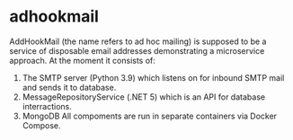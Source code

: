 # adhookmail 

AddHookMail (the name refers to ad hoc mailing) is supposed to be a service of disposable email addresses demonstrating a microservice approach.
At the moment it consists of:
1) The SMTP server (Python 3.9) which listens on for inbound SMTP mail and sends it to database. 
2) MessageRepositoryService (.NET 5) which is an API for database interractions. 
3) MongoDB 
All compoments are run in separate containers via Docker Compose.
